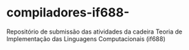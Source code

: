 # compiladores-if688-
Repositório de submissão das atividades da cadeira Teoria de Implementação das Linguagens Computacionais (if688)
